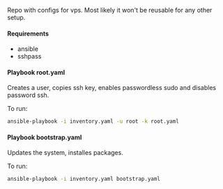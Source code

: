 Repo with configs for vps.
Most likely it won't be reusable for any other setup.

#### Requirements
* ansible
* sshpass

#### Playbook root.yaml
Creates a user, copies ssh key, enables passwordless sudo and disables password ssh.

To run:
```bash
ansible-playbook -i inventory.yaml -u root -k root.yaml
```

#### Playbook bootstrap.yaml
Updates the system, installes packages.

To run:
```bash
ansible-playbook -i inventory.yaml bootstrap.yaml
```